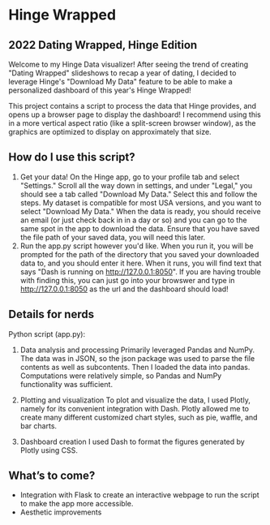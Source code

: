 # Hinge Wrapped
## 2022 Dating Wrapped, Hinge Edition

Welcome to my Hinge Data visualizer! After seeing the trend of creating "Dating Wrapped" slideshows to recap a year of dating, I decided to leverage Hinge's "Download My Data" feature to be able to make a personalized dashboard of this year's Hinge Wrapped! 

This project contains a script to process the data that Hinge provides, and opens up a browser page to display the dashboard! I recommend using this in a more vertical aspect ratio (like a split-screen browser window), as the graphics are optimized to display on approximately that size. 

## How do I use this script? 
1. Get your data! On the Hinge app, go to your profile tab and select "Settings." Scroll all the way down in settings, and under "Legal," you should see a tab called "Download My Data." Select this and follow the steps. My dataset is compatible for most USA versions, and you want to select "Download My Data." When the data is ready, you should receive an email (or just check back in in a day or so) and you can go to the same spot in the app to download the data. Ensure that you have saved the file path of your saved data, you will need this later. 
2. Run the app.py script however you'd like. When you run it, you will be prompted for the path of the directory that you saved your downloaded data to, and you should enter it here. When it runs, you will find text that says "Dash is running on http://127.0.0.1:8050". If you are having trouble with finding this, you can just go into your browswer and type in http://127.0.0.1:8050 as the url and the dashboard should load! 

## Details for nerds
Python script (app.py):
1. Data analysis and processing
	Primarily leveraged Pandas and NumPy. The data was in JSON, so the json package was used to parse the file contents as well as subcontents. Then I loaded the data into pandas. Computations were relatively simple, so Pandas and NumPy functionality was sufficient. 

1. Plotting and visualization 
	To plot and visualize the data, I used Plotly, namely for its convenient integration with Dash. Plotly allowed me to create many different customized chart styles, such as pie, waffle, and bar charts. 

1. Dashboard creation
	I used Dash to format the figures generated by Plotly using CSS. 

## What’s to come? 
- Integration with Flask to create an interactive webpage to run the script to make the app more accessible. 
- Aesthetic improvements
